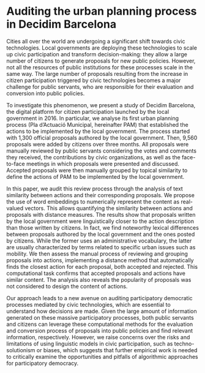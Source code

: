 # Auditing the urban planning process in Decidim Barcelona

Cities all over the world are undergoing a significant shift towards civic technologies. Local governments are deploying these technologies to scale up civic participation and transform decision-making: they allow a large number of citizens to generate proposals for new public policies. However, not all the resources of public institutions for these processes scale in the same way. The large number of proposals resulting from the increase in citizen participation triggered by civic technologies becomes a major challenge for public servants, who are responsible for their evaluation and conversion into public policies.

To investigate this phenomenon, we present a study of Decidim Barcelona, the digital platform for citizen participation launched by the local government in 2016. In particular, we analyse its first urban planning process (Pla d’Actuació Municipal, hereinafter PAM) that established the actions to be implemented by the local government. The process started with 1,300 official proposals authored by the local government. Then, 9,560 proposals were added by citizens over three months. All proposals were manually reviewed by public servants considering the votes and comments they received, the contributions by civic organizations, as well as the face-to-face meetings in which proposals were presented and discussed. Accepted proposals were then manually grouped by topical similarity to define the actions of PAM to be implemented by the local government. 

In this paper, we audit this review process through the analysis of text similarity between actions and their corresponding proposals. We propose the use of word embeddings to numerically represent the content as real-valued vectors. This allows quantifying the similarity between actions and proposals with  distance measures. The results show that proposals written by the local government were linguistically closer to the action description than those written by citizens. In fact, we find noteworthy lexical differences between proposals authored by the local government and the ones posted by citizens. While the former uses an administrative vocabulary, the latter are usually characterized by terms related to specific urban issues such as mobility. We then assess the manual process of reviewing and grouping proposals into actions, implementing a distance method that automatically finds the closest action for each proposal, both accepted and rejected. This computational task confirms that accepted proposals and actions have similar content. The analysis also reveals the popularity of proposals was not considered to design the content of actions.

Our approach leads to a new avenue on auditing participatory democratic processes mediated by civic technologies, which are essential to understand how decisions are made. Given the large amount of information generated on these massive participatory processes, both public servants and citizens can leverage these computational methods for the evaluation and conversion process of proposals into public policies and find relevant information, respectively. However, we raise concerns over the risks and limitations of using linguistic models in civic participation, such as techno-solutionism or biases, which suggests that further empirical work is needed to critically examine the opportunities and pitfalls of algorithmic approaches for participatory democracy.

